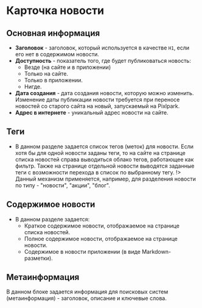 # Карточка новости

## Основная информация
* **Заголовок** - заголовок, который используется в качестве `H1`, если его нет в содержимом новости.
* **Доступность** - показатель того, где будет публиковаться новость:
    + Везде (на сайте и в приложении)
    + Только на сайте.
    + Только в приложении.
    + Нигде.
* **Дата создания** - дата создания новости, которую можно изменить. Изменение даты публикации новости требуется при переносе новостей со старого сайта на новый, запускаемый на Pixlpark.
* **Адрес в интернете** - уникальный адрес новости на сайте. 

## Теги
* В данном разделе задается список тегов (меток) для новости. Если хотя бы для одной новости заданы теги, то на сайте на странице списка новостей справа выводиться облако тегов, работающее как фильтр. Также на странице отдельной новости выводятся заданные теги с возможности перехода в список по выбранному тегу.
!> Данный механизм применяется, например, для разделения новости по типу - "новости", "акции", "блог".

## Содержимое новости
* В данном разделе задается:
    + Краткое содержимое новости, отображаемое на странице списка новостей.
    + Полное содержимое новости, отображаемое на странице новости.
    + Содержимое в новости приложении (в виде Markdown-разметки).

## Метаинформация
В данном блоке задается информация для поисковых систем (метаинформация) - заголовок, описание и ключевые слова.
